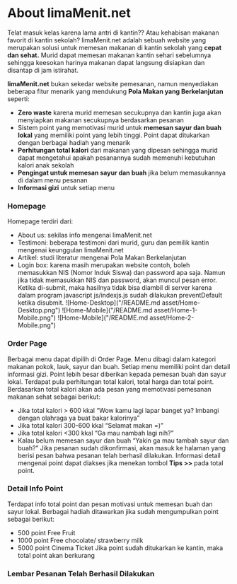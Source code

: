 # About limaMenit.net

Telat masuk kelas karena lama antri di kantin?? Atau kehabisan makanan favorit di kantin sekolah? limaMenit.net adalah sebuah website yang merupakan solusi untuk memesan makanan di kantin sekolah yang **cepat dan sehat.** Murid dapat memesan makanan kantin sehari sebelumnya sehingga keesokan harinya makanan dapat langsung disiapkan dan disantap di jam istirahat.

**limaMenit.net** bukan sekedar website pemesanan, namun menyediakan beberapa fitur menarik yang mendukung **Pola Makan yang Berkelanjutan** seperti:
+ __Zero waste__ karena murid memesan secukupnya dan kantin juga akan menyiapkan makanan secukupnya berdasarkan pesanan
+ Sistem point yang memotivasi murid untuk __memesan sayur dan buah lokal__ yang memiliki point yang lebih tinggi. Point dapat ditukarkan dengan berbagai hadiah yang menarik
+ __Perhitungan  total kalori__ dari makanan yang dipesan sehingga murid dapat mengetahui apakah pesanannya sudah memenuhi kebutuhan kalori anak sekolah
+ __Pengingat untuk memesan sayur dan buah__ jika belum memasukannya di dalam menu pesanan
+ __Informasi gizi__ untuk setiap menu

### Homepage
Homepage terdiri dari:
+ About us: sekilas info mengenai limaMenit.net
+ Testimoni: beberapa testimoni dari murid, guru dan pemilik kantin mengenai keunggulan limaMenit.net
+ Artikel: studi literatur mengenai Pola Makan Berkelanjutan
+ Login box: karena masih merupakan website contoh, boleh memasukkan NIS (Nomor Induk Siswa) dan password apa saja. Namun jika tidak memasukkan NIS dan password, akan muncul pesan error. Ketika di-submit, maka hasilnya tidak bisa diambil di server karena dalam program javascript js/indexjs.js sudah dilakukan preventDefault ketika disubmit.
![Home-Desktop]("/README.md asset/Home-Desktop.png")
![Home-Mobile]("/README.md asset/Home-1-Mobile.png")
![Home-Mobile]("/README.md asset/Home-2-Mobile.png")

### Order Page
Berbagai menu dapat dipilih di Order Page. Menu dibagi dalam kategori makanan pokok, lauk, sayur dan buah. Setiap menu memiliki point dan detail informasi gizi. Point lebih besar diberikan kepada pemesan buah dan sayur lokal. Terdapat pula perhitungan total kalori, total harga dan total point. 
Berdasarkan total kalori akan ada pesan yang memotivasi pemesanan makanan sehat sebagai berikut:
+ Jika total kalori > 600 kkal
  “Wow kamu lagi lapar banget ya? Imbangi dengan olahraga ya buat bakar kalorinya”
+ Jika total kalori 300-600 kkal
  “Selamat makan =)”
+ Jika total kalori <300 kkal
  “Ga mau nambah lagi nih?”
+ Kalau belum memesan sayur dan buah
  “Yakin ga mau tambah sayur dan buah?”
Jika pesanan sudah dikonfirmasi, akan masuk ke halaman yang berisi pesan bahwa pesanan telah berhasil dilakukan.
Informasi detail mengenai point dapat diakses jika menekan tombol **Tips >>** pada total point.

### Detail Info Point
Terdapat info total point dan pesan motivasi untuk memesan buah dan sayur lokal.
Berbagai hadiah ditawarkan jika sudah mengumpulkan point sebagai berikut:
+ 500 point Free Fruit
+ 1000 point Free chocolate/ strawberry milk
+ 5000 point Cinema Ticket
Jika point sudah ditukarkan ke kantin, maka total point akan berkurang

### Lembar Pesanan Telah Berhasil Dilakukan
